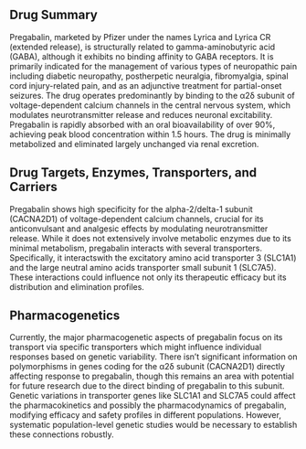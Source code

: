 ## Drug Summary
Pregabalin, marketed by Pfizer under the names Lyrica and Lyrica CR (extended release), is structurally related to gamma-aminobutyric acid (GABA), although it exhibits no binding affinity to GABA receptors. It is primarily indicated for the management of various types of neuropathic pain including diabetic neuropathy, postherpetic neuralgia, fibromyalgia, spinal cord injury-related pain, and as an adjunctive treatment for partial-onset seizures. The drug operates predominantly by binding to the α2δ subunit of voltage-dependent calcium channels in the central nervous system, which modulates neurotransmitter release and reduces neuronal excitability. Pregabalin is rapidly absorbed with an oral bioavailability of over 90%, achieving peak blood concentration within 1.5 hours. The drug is minimally metabolized and eliminated largely unchanged via renal excretion.

## Drug Targets, Enzymes, Transporters, and Carriers
Pregabalin shows high specificity for the alpha-2/delta-1 subunit (CACNA2D1) of voltage-dependent calcium channels, crucial for its anticonvulsant and analgesic effects by modulating neurotransmitter release. While it does not extensively involve metabolic enzymes due to its minimal metabolism, pregabalin interacts with several transporters. Specifically, it interactswith the excitatory amino acid transporter 3 (SLC1A1) and the large neutral amino acids transporter small subunit 1 (SLC7A5). These interactions could influence not only its therapeutic efficacy but its distribution and elimination profiles.

## Pharmacogenetics
Currently, the major pharmacogenetic aspects of pregabalin focus on its transport via specific transporters which might influence individual responses based on genetic variability. There isn’t significant information on polymorphisms in genes coding for the α2δ subunit (CACNA2D1) directly affecting response to pregabalin, though this remains an area with potential for future research due to the direct binding of pregabalin to this subunit. Genetic variations in transporter genes like SLC1A1 and SLC7A5 could affect the pharmacokinetics and possibly the pharmacodynamics of pregabalin, modifying efficacy and safety profiles in different populations. However, systematic population-level genetic studies would be necessary to establish these connections robustly.